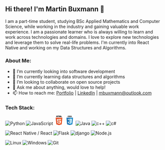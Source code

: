 ## Hi there! I'm Martin Buxmann 👋
I am a part-time student, studying BSc Applied Mathematics and Computer Science, while working in the industry and gaining valuable work experience. I am a passionate learner who is always willing to learn and work across technologies and domains. I love to explore new technologies and leverage them to solve real-life problems. I'm currently into React Native and working on my Data Structures and Algorithms.

### About Me:

- 🔭 I’m currently looking into software development
- 🌱 I’m currently learning data structures and algorithms
- 👯 I’m looking to collaborate on open source projects
- 💬 Ask me about anything, would love to help!
- 📫 How to reach me: [Portfolio](https://mbuxmann.dev) | [LinkedIn](https://linkedin.com/in/mbuxmann) | [mbuxmann@outlook.com](mailto://mbuxmann@outlook.com)

### Tech Stack: 
<img alt="Python" src="https://img.icons8.com/color/30/000000/python.png"/> <img alt="JavaScript" src="https://img.icons8.com/color/30/000000/javascript.png"/> <img alt="HTML5" height="30px" src="https://raw.githubusercontent.com/github/explore/80688e429a7d4ef2fca1e82350fe8e3517d3494d/topics/html/html.png" > <img alt="CSS3" height="30px" src="https://raw.githubusercontent.com/github/explore/80688e429a7d4ef2fca1e82350fe8e3517d3494d/topics/css/css.png"> <img alt="Java" src="https://img.icons8.com/color/30/000000/java-coffee-cup-logo.png"/> <img alt="c++" src="https://img.icons8.com/color/30/000000/c-plus-plus-logo.png"/> <img alt="c#" src="https://img.icons8.com/color/30/000000/c-sharp-logo.png"/>

<img alt="React Native / React" src="https://img.icons8.com/cute-clipart/30/000000/react-native.png"/> <img alt="Flask" height="30px" src="https://www.vectorlogo.zone/logos/pocoo_flask/pocoo_flask-icon.svg"/> <img alt="django" src="https://img.icons8.com/windows/30/000000/django.png"/> <img alt="Node.js" height="30px" src="https://upload.wikimedia.org/wikipedia/commons/d/d9/Node.js_logo.svg"/>

<img alt="Linux" src="https://img.icons8.com/color/30/000000/linux.png"/> <img alt="Windows" src="https://img.icons8.com/color/30/000000/windows-logo.png"/> <img alt="Git" src="https://img.icons8.com/color/30/000000/git.png"/>

